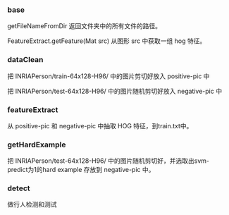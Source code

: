 ### base 

getFileNameFromDir 返回文件夹中的所有文件的路径。

FeatureExtract.getFeature(Mat src) 从图形 src 中获取一组 hog 特征。

### dataClean

把 INRIAPerson/train-64x128-H96/ 中的图片剪切好放入 positive-pic 中

把 INRIAPerson/test-64x128-H96/ 中的图片随机剪切好放入 negative-pic 中

### featureExtract

从 positive-pic 和 negative-pic 中抽取 HOG 特征，到train.txt中。

### getHardExample

把 INRIAPerson/test-64x128-H96/ 中的图片随机剪切好，并选取出svm-predict为1的hard example 存放到 negative-pic 中。


### detect

做行人检测和测试
